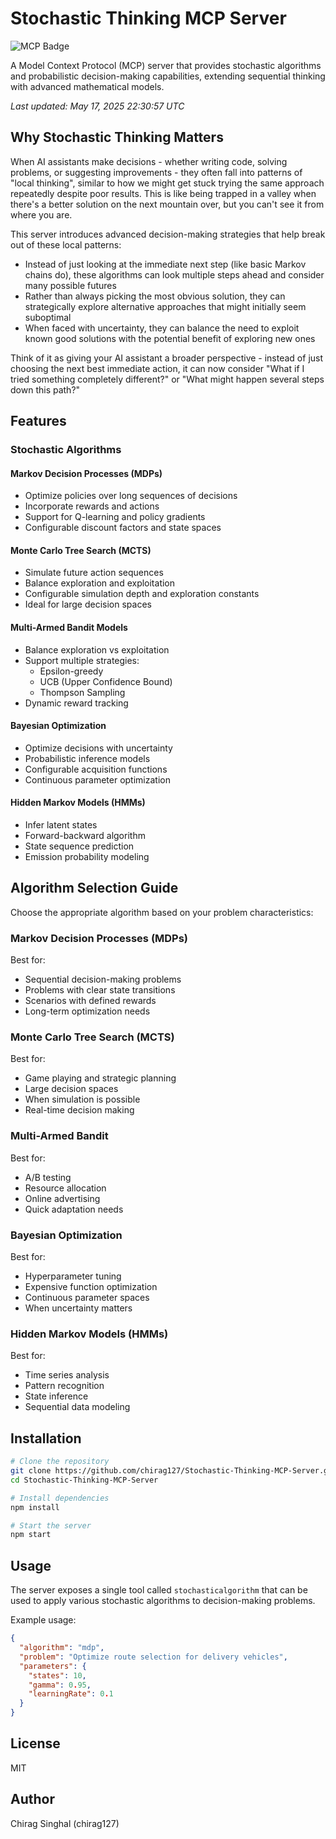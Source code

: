 # Stochastic Thinking MCP Server

![MCP Badge](https://img.shields.io/badge/MCP-Compatible-blue)

A Model Context Protocol (MCP) server that provides stochastic algorithms and probabilistic decision-making capabilities, extending sequential thinking with advanced mathematical models.

*Last updated: May 17, 2025 22:30:57 UTC*

## Why Stochastic Thinking Matters

When AI assistants make decisions - whether writing code, solving problems, or suggesting improvements - they often fall into patterns of "local thinking", similar to how we might get stuck trying the same approach repeatedly despite poor results. This is like being trapped in a valley when there's a better solution on the next mountain over, but you can't see it from where you are.

This server introduces advanced decision-making strategies that help break out of these local patterns:

- Instead of just looking at the immediate next step (like basic Markov chains do), these algorithms can look multiple steps ahead and consider many possible futures
- Rather than always picking the most obvious solution, they can strategically explore alternative approaches that might initially seem suboptimal
- When faced with uncertainty, they can balance the need to exploit known good solutions with the potential benefit of exploring new ones

Think of it as giving your AI assistant a broader perspective - instead of just choosing the next best immediate action, it can now consider "What if I tried something completely different?" or "What might happen several steps down this path?"

## Features

### Stochastic Algorithms

#### Markov Decision Processes (MDPs)
- Optimize policies over long sequences of decisions
- Incorporate rewards and actions
- Support for Q-learning and policy gradients
- Configurable discount factors and state spaces

#### Monte Carlo Tree Search (MCTS)
- Simulate future action sequences
- Balance exploration and exploitation
- Configurable simulation depth and exploration constants
- Ideal for large decision spaces

#### Multi-Armed Bandit Models
- Balance exploration vs exploitation
- Support multiple strategies:
  - Epsilon-greedy
  - UCB (Upper Confidence Bound)
  - Thompson Sampling
- Dynamic reward tracking

#### Bayesian Optimization
- Optimize decisions with uncertainty
- Probabilistic inference models
- Configurable acquisition functions
- Continuous parameter optimization

#### Hidden Markov Models (HMMs)
- Infer latent states
- Forward-backward algorithm
- State sequence prediction
- Emission probability modeling

## Algorithm Selection Guide

Choose the appropriate algorithm based on your problem characteristics:

### Markov Decision Processes (MDPs)
Best for:
- Sequential decision-making problems
- Problems with clear state transitions
- Scenarios with defined rewards
- Long-term optimization needs

### Monte Carlo Tree Search (MCTS)
Best for:
- Game playing and strategic planning
- Large decision spaces
- When simulation is possible
- Real-time decision making

### Multi-Armed Bandit
Best for:
- A/B testing
- Resource allocation
- Online advertising
- Quick adaptation needs

### Bayesian Optimization
Best for:
- Hyperparameter tuning
- Expensive function optimization
- Continuous parameter spaces
- When uncertainty matters

### Hidden Markov Models (HMMs)
Best for:
- Time series analysis
- Pattern recognition
- State inference
- Sequential data modeling

## Installation

```bash
# Clone the repository
git clone https://github.com/chirag127/Stochastic-Thinking-MCP-Server.git
cd Stochastic-Thinking-MCP-Server

# Install dependencies
npm install

# Start the server
npm start
```

## Usage

The server exposes a single tool called `stochasticalgorithm` that can be used to apply various stochastic algorithms to decision-making problems.

Example usage:

```json
{
  "algorithm": "mdp",
  "problem": "Optimize route selection for delivery vehicles",
  "parameters": {
    "states": 10,
    "gamma": 0.95,
    "learningRate": 0.1
  }
}
```

## License

MIT

## Author

Chirag Singhal (chirag127)
